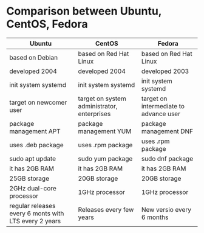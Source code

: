 # Comparison between Ubuntu, CentOS, Fedora

| Ubuntu                 | CentOS           | Fedora                |
| ---------------------- | ---------------- | --------------------- |
| based on Debian        | based on Red Hat Linux | based on Red Hat Linux|
| developed 2004 | developed 2004 | developed 2003 |
|init system systemd | init system systemd | init system systemd |
| target on newcomer user | target on system administrator, enterprises | target on intermediate to advance user |
| package management APT | package management YUM | package management DNF |
| uses .deb package | uses .rpm package | uses .rpm package |
| sudo apt update | sudo yum package | sudo dnf package |
|it has 2GB RAM | it has 2GB RAM | it has 2GB RAM |
| 25GB storage | 20GB storage | 20GB storage | 
| 2GHz dual-core processor | 1GHz processor | 1GHz processor |
| regular releases every 6 monts with LTS every 2 years | Releases every few years | New versio every 6 months |